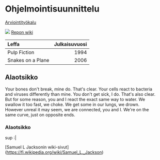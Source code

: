 # Ohjelmointisuunnittelu

[Arviointityökalu](http://student.labranet.jamk.fi/~sahka/ont/feedback_generator_amk.php)

![](http://www.indiewire.com/wp-content/uploads/2014/02/samuel-l-jackson.jpg)
[Repon wiki](https://github.com/laurivirtanen/ohjelmointisuunnittelu/wiki)

| Leffa | Julkaisuvuosi |
| :-----|--------------:|
|Pulp Fiction | 1994|
|Snakes on a Plane| 2006|


## Alaotsikko

Your bones don't break, mine do. That's clear. Your cells react to bacteria and viruses differently than mine. You don't get sick, I do. That's also clear. But for some reason, you and I react the exact same way to water. We swallow it too fast, we choke. We get some in our lungs, we drown. However unreal it may seem, we are connected, you and I. We're on the same curve, just on opposite ends.

### Alaotsikko

sup :|

[Samuel L Jacksonin wiki-sivut] (https://fi.wikipedia.org/wiki/Samuel_L._Jackson)
